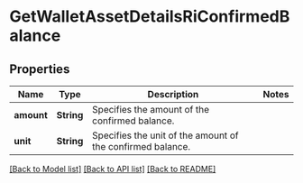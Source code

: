 # GetWalletAssetDetailsRiConfirmedBalance

## Properties

Name | Type | Description | Notes
------------ | ------------- | ------------- | -------------
**amount** | **String** | Specifies the amount of the confirmed balance. | 
**unit** | **String** | Specifies the unit of the amount of the confirmed balance. | 

[[Back to Model list]](../README.md#documentation-for-models) [[Back to API list]](../README.md#documentation-for-api-endpoints) [[Back to README]](../README.md)


